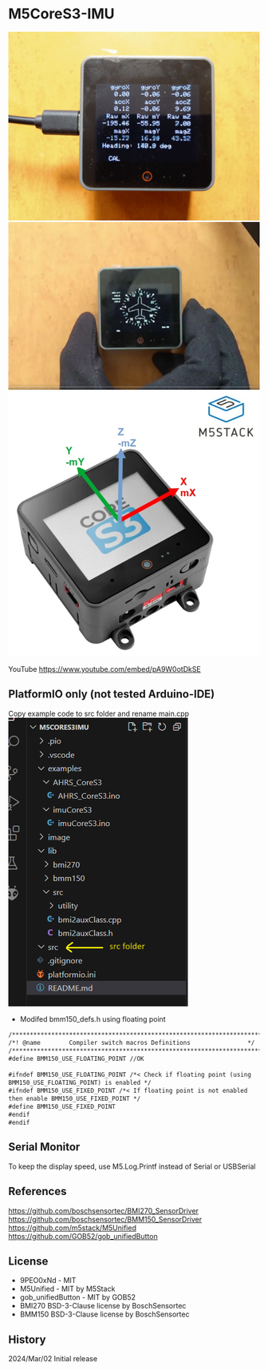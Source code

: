# M5CoreS3-IMU

![9DoF Display](image/DSC_0033.JPG)
![HSI Display](image/HSI_Screen.png)
![orientation](image/CoreS3_orientation.jpg)

YouTube
https://www.youtube.com/embed/pA9W0otDkSE

## PlatformIO only (not tested Arduino-IDE)
Copy example code to src folder and rename main.cpp
![platformIO](image/platformsrc.png)
- Modifed bmm150_defs.h using floating point
~~~
/******************************************************************************/
/*! @name        Compiler switch macros Definitions                */
/******************************************************************************/
#define BMM150_USE_FLOATING_POINT //OK

#ifndef BMM150_USE_FLOATING_POINT /*< Check if floating point (using BMM150_USE_FLOATING_POINT) is enabled */
#ifndef BMM150_USE_FIXED_POINT /*< If floating point is not enabled then enable BMM150_USE_FIXED_POINT */
#define BMM150_USE_FIXED_POINT
#endif
#endif
~~~

## Serial Monitor
To keep the display speed, use M5.Log.Printf instead of Serial or USBSerial

## References
https://github.com/boschsensortec/BMI270_SensorDriver
https://github.com/boschsensortec/BMM150_SensorDriver
https://github.com/m5stack/M5Unified
https://github.com/GOB52/gob_unifiedButton

## License

- 9PEO0xNd - MIT
- M5Unified - MIT by M5Stack
- gob_unifiedButton - MIT by GOB52
- BMI270 BSD-3-Clause license by BoschSensortec
- BMM150 BSD-3-Clause license by BoschSensortec

## History
2024/Mar/02 Initial release
